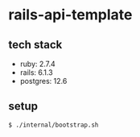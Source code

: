 # rails-api-template

## tech stack

- ruby: 2.7.4
- rails: 6.1.3
- postgres: 12.6

## setup

```
$ ./internal/bootstrap.sh
```
